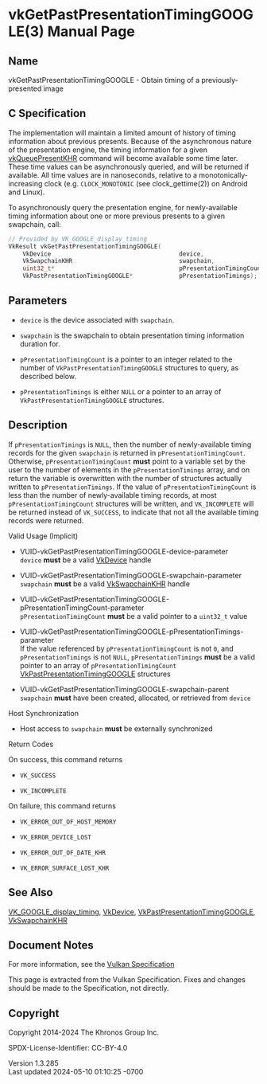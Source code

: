 # vkGetPastPresentationTimingGOOGLE(3) Manual Page

## Name

vkGetPastPresentationTimingGOOGLE - Obtain timing of a
previously-presented image



## <a href="#_c_specification" class="anchor"></a>C Specification

The implementation will maintain a limited amount of history of timing
information about previous presents. Because of the asynchronous nature
of the presentation engine, the timing information for a given
[vkQueuePresentKHR](https://registry.khronos.org/vulkan/specs/1.3-extensions/man/html/vkQueuePresentKHR.html) command will become
available some time later. These time values can be asynchronously
queried, and will be returned if available. All time values are in
nanoseconds, relative to a monotonically-increasing clock (e.g.
`CLOCK_MONOTONIC` (see clock_gettime(2)) on Android and Linux).

To asynchronously query the presentation engine, for newly-available
timing information about one or more previous presents to a given
swapchain, call:

``` c
// Provided by VK_GOOGLE_display_timing
VkResult vkGetPastPresentationTimingGOOGLE(
    VkDevice                                    device,
    VkSwapchainKHR                              swapchain,
    uint32_t*                                   pPresentationTimingCount,
    VkPastPresentationTimingGOOGLE*             pPresentationTimings);
```

## <a href="#_parameters" class="anchor"></a>Parameters

- `device` is the device associated with `swapchain`.

- `swapchain` is the swapchain to obtain presentation timing information
  duration for.

- `pPresentationTimingCount` is a pointer to an integer related to the
  number of `VkPastPresentationTimingGOOGLE` structures to query, as
  described below.

- `pPresentationTimings` is either `NULL` or a pointer to an array of
  `VkPastPresentationTimingGOOGLE` structures.

## <a href="#_description" class="anchor"></a>Description

If `pPresentationTimings` is `NULL`, then the number of newly-available
timing records for the given `swapchain` is returned in
`pPresentationTimingCount`. Otherwise, `pPresentationTimingCount`
**must** point to a variable set by the user to the number of elements
in the `pPresentationTimings` array, and on return the variable is
overwritten with the number of structures actually written to
`pPresentationTimings`. If the value of `pPresentationTimingCount` is
less than the number of newly-available timing records, at most
`pPresentationTimingCount` structures will be written, and
`VK_INCOMPLETE` will be returned instead of `VK_SUCCESS`, to indicate
that not all the available timing records were returned.

Valid Usage (Implicit)

- <a href="#VUID-vkGetPastPresentationTimingGOOGLE-device-parameter"
  id="VUID-vkGetPastPresentationTimingGOOGLE-device-parameter"></a>
  VUID-vkGetPastPresentationTimingGOOGLE-device-parameter  
  `device` **must** be a valid [VkDevice](https://registry.khronos.org/vulkan/specs/1.3-extensions/man/html/VkDevice.html) handle

- <a href="#VUID-vkGetPastPresentationTimingGOOGLE-swapchain-parameter"
  id="VUID-vkGetPastPresentationTimingGOOGLE-swapchain-parameter"></a>
  VUID-vkGetPastPresentationTimingGOOGLE-swapchain-parameter  
  `swapchain` **must** be a valid [VkSwapchainKHR](https://registry.khronos.org/vulkan/specs/1.3-extensions/man/html/VkSwapchainKHR.html)
  handle

- <a
  href="#VUID-vkGetPastPresentationTimingGOOGLE-pPresentationTimingCount-parameter"
  id="VUID-vkGetPastPresentationTimingGOOGLE-pPresentationTimingCount-parameter"></a>
  VUID-vkGetPastPresentationTimingGOOGLE-pPresentationTimingCount-parameter  
  `pPresentationTimingCount` **must** be a valid pointer to a `uint32_t`
  value

- <a
  href="#VUID-vkGetPastPresentationTimingGOOGLE-pPresentationTimings-parameter"
  id="VUID-vkGetPastPresentationTimingGOOGLE-pPresentationTimings-parameter"></a>
  VUID-vkGetPastPresentationTimingGOOGLE-pPresentationTimings-parameter  
  If the value referenced by `pPresentationTimingCount` is not `0`, and
  `pPresentationTimings` is not `NULL`, `pPresentationTimings` **must**
  be a valid pointer to an array of `pPresentationTimingCount`
  [VkPastPresentationTimingGOOGLE](https://registry.khronos.org/vulkan/specs/1.3-extensions/man/html/VkPastPresentationTimingGOOGLE.html)
  structures

- <a href="#VUID-vkGetPastPresentationTimingGOOGLE-swapchain-parent"
  id="VUID-vkGetPastPresentationTimingGOOGLE-swapchain-parent"></a>
  VUID-vkGetPastPresentationTimingGOOGLE-swapchain-parent  
  `swapchain` **must** have been created, allocated, or retrieved from
  `device`

Host Synchronization

- Host access to `swapchain` **must** be externally synchronized

Return Codes

On success, this command returns  
- `VK_SUCCESS`

- `VK_INCOMPLETE`

On failure, this command returns  
- `VK_ERROR_OUT_OF_HOST_MEMORY`

- `VK_ERROR_DEVICE_LOST`

- `VK_ERROR_OUT_OF_DATE_KHR`

- `VK_ERROR_SURFACE_LOST_KHR`

## <a href="#_see_also" class="anchor"></a>See Also

[VK_GOOGLE_display_timing](https://registry.khronos.org/vulkan/specs/1.3-extensions/man/html/VK_GOOGLE_display_timing.html),
[VkDevice](https://registry.khronos.org/vulkan/specs/1.3-extensions/man/html/VkDevice.html),
[VkPastPresentationTimingGOOGLE](https://registry.khronos.org/vulkan/specs/1.3-extensions/man/html/VkPastPresentationTimingGOOGLE.html),
[VkSwapchainKHR](https://registry.khronos.org/vulkan/specs/1.3-extensions/man/html/VkSwapchainKHR.html)

## <a href="#_document_notes" class="anchor"></a>Document Notes

For more information, see the <a
href="https://registry.khronos.org/vulkan/specs/1.3-extensions/html/vkspec.html#vkGetPastPresentationTimingGOOGLE"
target="_blank" rel="noopener">Vulkan Specification</a>

This page is extracted from the Vulkan Specification. Fixes and changes
should be made to the Specification, not directly.

## <a href="#_copyright" class="anchor"></a>Copyright

Copyright 2014-2024 The Khronos Group Inc.

SPDX-License-Identifier: CC-BY-4.0

Version 1.3.285  
Last updated 2024-05-10 01:10:25 -0700
